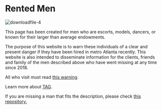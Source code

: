 # Rented Men
![downloadfile-4](https://github.com/RentedMen/.github/assets/159488374/c2fbd6d7-b884-4dd9-b201-7c897b2ecd3d)

This page has been created for men who are escorts, models, dancers, or known for their larger than average endowments.

The purpose of this website is to warn these individuals of a clear and present  danger if they have been hired in metro Atlanta recently.  This website is also intended to disseminate information for the clients, friends and family of the men described above who have went missing at any time since 2018.

All who visit must read [this warning](https://github.com/9413d5ff2a0b4f237a264010b65350e7/TAG/blob/master/PHB33/EscortWarning.md). 

Learn more about [TAG](https://github.com/9413d5ff2a0b4f237a264010b65350e7/TAG).

If you are missing a man that fits the description, please check [this repository.](https://github.com/RentedMen/endangered) 

